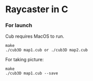 # Raycaster in C
### For launch

Cub requires MacOS to run.
```
make
./cub3D map1.cub or ./cub3D map2.cub
```

For taking picture:

```
make 
./cub3D map1.cub --save
```